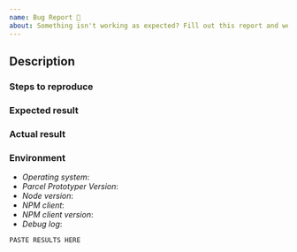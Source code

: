 ```yaml
---
name: Bug Report 🐞
about: Something isn't working as expected? Fill out this report and we'll get to it as soon as possible!
---
```


<!--
    Please fill out each section below, otherwise your issue will be closed. This info allows Gatsby maintainers to diagnose (and fix!) your issue as quickly as possible.

    Useful Links:
    - Documentation: https://parcel-prototyper.github.io

    Before opening a new issue, please search existing issues:
      https://github.com/parcel-prototyper/parcel-prototyper/issues
-->

## Description
<!-- 
    Describe the issue that you're seeing. 
-->

### Steps to reproduce
<!--
    Clear steps describing how to reproduce the issue. Please please please link to a demo project if possible, this makes your issue _much_ easier to diagnose (seriously).
-->

### Expected result
<!--
    What should happen?
-->

### Actual result
<!-- 
    What happened?
-->

### Environment

- *Operating system*:
    <!-- e.g, Windows, Mac OS, Ubuntu, Fedora -->
- *Parcel Prototyper Version*:
    <!-- `Run parcel-prototyper -v` -->
- *Node version*:
    <!-- Run node -v -->
- *NPM client*:
    <!-- NPM or Yarn? -->
- *NPM client version*:
    <!-- Run `npm -v` or `yarn -v -->
- *Debug log*:
    <!-- Run `DEBUG=parcel-prototyper* parcel-prototyper build and paste the results below -->

```
PASTE RESULTS HERE
```